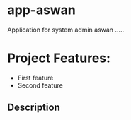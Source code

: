 # app-aswan
Application for system admin aswan .....

Project Features:
===============

- First feature
- Second  feature

## Description 
